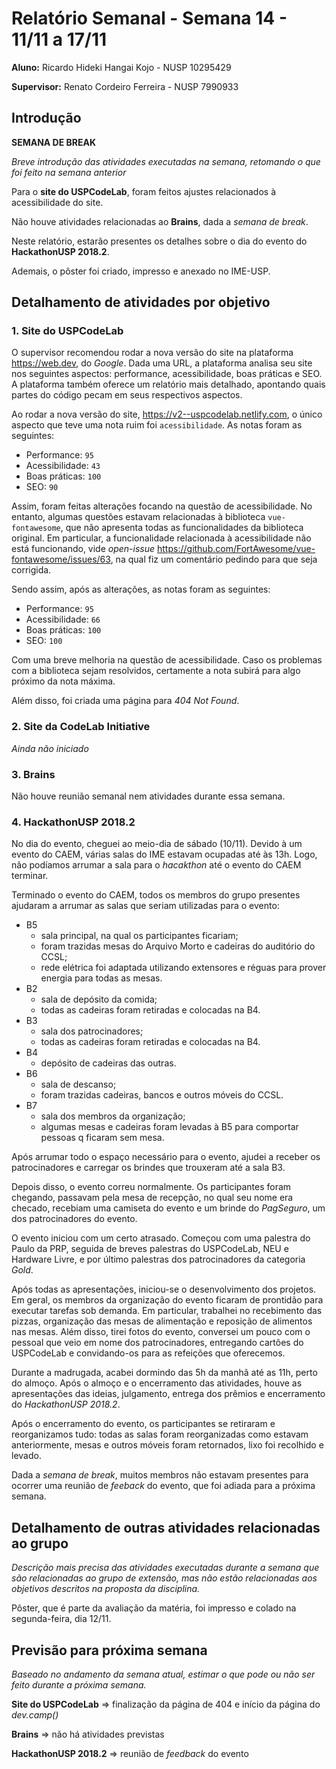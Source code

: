 # Relatório Semanal - Semana 14 - 11/11 a 17/11

**Aluno:** Ricardo Hideki Hangai Kojo - NUSP 10295429

**Supervisor:** Renato Cordeiro Ferreira - NUSP 7990933

## Introdução

**SEMANA DE BREAK**

_Breve introdução das atividades executadas na semana, retomando o que foi feito na semana anterior_

Para o **site do USPCodeLab**, foram feitos ajustes relacionados à acessibilidade do site.

Não houve atividades relacionadas ao **Brains**, dada a _semana de break_.

Neste relatório, estarão presentes os detalhes sobre o dia do evento do **HackathonUSP 2018.2**.

Ademais, o pôster foi criado, impresso e anexado no IME-USP.

## Detalhamento de atividades por objetivo

### 1. Site do USPCodeLab

O supervisor recomendou rodar a nova versão do site na plataforma https://web.dev, do _Google_. Dada uma URL, a plataforma analisa seu site nos seguintes aspectos: performance, acessibilidade, boas práticas e SEO. A plataforma também oferece um relatório mais detalhado, apontando quais partes do código pecam em seus respectivos aspectos.

Ao rodar a nova versão do site, https://v2--uspcodelab.netlify.com, o único aspecto que teve uma nota ruim foi `acessibilidade`. As notas foram as seguintes:

- Performance: `95`
- Acessibilidade: `43`
- Boas práticas: `100`
- SEO: `90`

Assim, foram feitas alterações focando na questão de acessibilidade. No entanto, algumas questões estavam relacionadas à biblioteca `vue-fontawesome`, que não apresenta todas as funcionalidades da biblioteca original. Em particular, a funcionalidade relacionada à acessibilidade não está funcionando, vide _open-issue_ https://github.com/FortAwesome/vue-fontawesome/issues/63, na qual fiz um comentário pedindo para que seja corrigida.

Sendo assim, após as alterações, as notas foram as seguintes:

- Performance: `95`
- Acessibilidade: `66`
- Boas práticas: `100`
- SEO: `100`

Com uma breve melhoria na questão de acessibilidade. Caso os problemas com a biblioteca sejam resolvidos, certamente a nota subirá para algo próximo da nota máxima.

Além disso, foi criada uma página para _404 Not Found_.

### 2. Site da CodeLab Initiative

_Ainda não iniciado_

### 3. Brains

Não houve reunião semanal nem atividades durante essa semana.

### 4. HackathonUSP 2018.2

No dia do evento, cheguei ao meio-dia de sábado (10/11). Devido à um evento do CAEM, várias salas do IME estavam ocupadas até às 13h. Logo, não podíamos arrumar a sala para o _hacakthon_ até o evento do CAEM terminar.

Terminado o evento do CAEM, todos os membros do grupo presentes ajudaram a arrumar as salas que seriam utilizadas para o evento:

- B5
  - sala principal, na qual os participantes ficariam;
  - foram trazidas mesas do Arquivo Morto e cadeiras do auditório do CCSL;
  - rede elétrica foi adaptada utilizando extensores e réguas para prover energia para todas as mesas.
- B2
  - sala de depósito da comida;
  - todas as cadeiras foram retiradas e colocadas na B4.
- B3
  - sala dos patrocinadores;
  - todas as cadeiras foram retiradas e colocadas na B4.
- B4
  - depósito de cadeiras das outras.
- B6
  - sala de descanso;
  - foram trazidas cadeiras, bancos e outros móveis do CCSL.
- B7
  - sala dos membros da organização;
  - algumas mesas e cadeiras foram levadas à B5 para comportar pessoas q ficaram sem mesa.

Após arrumar todo o espaço necessário para o evento, ajudei a receber os patrocinadores e carregar os brindes que trouxeram até a sala B3.

Depois disso, o evento correu normalmente. Os participantes foram chegando, passavam pela mesa de recepção, no qual seu nome era checado, recebiam uma camiseta do evento e um brinde do _PagSeguro_, um dos patrocinadores do evento.

O evento iniciou com um certo atrasado. Começou com uma palestra do Paulo da PRP, seguida de breves palestras do USPCodeLab, NEU e Hardware Livre, e por último palestras dos patrocinadores da categoria _Gold_.

Após todas as apresentações, iniciou-se o desenvolvimento dos projetos. Em geral, os membros da organização do evento ficaram de prontidão para executar tarefas sob demanda. Em particular, trabalhei no recebimento das pizzas, organização das mesas de alimentação e reposição de alimentos nas mesas. Além disso, tirei fotos do evento, conversei um pouco com o pessoal que veio em nome dos patrocinadores, entregando cartões do USPCodeLab e convidando-os para as refeições que oferecemos.

Durante a madrugada, acabei dormindo das 5h da manhã até as 11h, perto do almoço. Após o almoço e o encerramento das atividades, houve as apresentações das ideias, julgamento, entrega dos prêmios e encerramento do _HackathonUSP 2018.2_.

Após o encerramento do evento, os participantes se retiraram e reorganizamos tudo: todas as salas foram reorganizadas como estavam anteriormente, mesas e outros móveis foram retornados, lixo foi recolhido e levado.

Dada a _semana de break_, muitos membros não estavam presentes para ocorrer uma reunião de _feeback_ do evento, que foi adiada para a próxima semana.

## Detalhamento de outras atividades relacionadas ao grupo

_Descrição mais precisa das atividades executadas durante a semana que são relacionadas ao grupo de extensão, mas não estão relacionadas aos objetivos descritos na proposta da disciplina._

Pôster, que é parte da avaliação da matéria, foi impresso e colado na segunda-feira, dia 12/11.

## Previsão para próxima semana

_Baseado no andamento da semana atual, estimar o que pode ou não ser feito durante a próxima semana._

**Site do USPCodeLab** => finalização da página de 404 e início da página do _dev.camp()_

**Brains** => não há atividades previstas

**HackathonUSP 2018.2** => reunião de _feedback_ do evento
